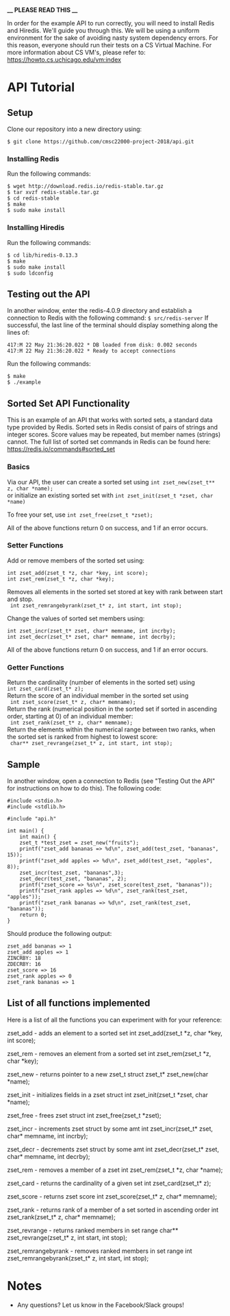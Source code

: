 **__ PLEASE READ THIS __**

In order for the example API to run correctly, you will need to
install Redis and Hiredis. We'll guide you through this. We will
be using a uniform environment for the sake of avoiding nasty
system dependency errors. For this reason, everyone should run
their tests on a CS Virtual Machine. For more information about
CS VM's, please refer to: https://howto.cs.uchicago.edu/vm:index

# API Tutorial

## Setup
Clone our repository into a new directory using:

```
$ git clone https://github.com/cmsc22000-project-2018/api.git
```

### Installing Redis

Run the following commands:
```
$ wget http://download.redis.io/redis-stable.tar.gz  
$ tar xvzf redis-stable.tar.gz  
$ cd redis-stable  
$ make  
$ sudo make install  
```

### Installing Hiredis

Run the following commands:
```
$ cd lib/hiredis-0.13.3  
$ make  
$ sudo make install  
$ sudo ldconfig  
```

## Testing out the API

In another window, enter the redis-4.0.9 directory and establish a connection to Redis with the following command:
` $ src/redis-server `
If successful, the last line of the terminal should display something along the lines of: 
```
417:M 22 May 21:36:20.022 * DB loaded from disk: 0.002 seconds
417:M 22 May 21:36:20.022 * Ready to accept connections
```

Run the following commands:  
```
$ make  
$ ./example  
```

## Sorted Set API Functionality

This is an example of an API that works with sorted sets, a standard data type provided by Redis. Sorted sets in Redis consist of pairs of strings and integer scores. Score values may be repeated, but member names (strings) cannot. The full list of sorted set commands in Redis can be found here: https://redis.io/commands#sorted_set

### Basics

Via our API, the user can create a sorted set using
` int zset_new(zset_t** z, char *name); `<br>
or initialize an existing sorted set with `int zset_init(zset_t *zset, char *name)`

To free your set, use `int zset_free(zset_t *zset); `

All of the above functions return 0 on success, and 1 if an error occurs.

### Setter Functions
Add or remove members of the sorted set using:
``` 
int zset_add(zset_t *z, char *key, int score); 
int zset_rem(zset_t *z, char *key); 
```

Removes all elements in the sorted set stored at key with rank between start and stop. <br> 
` int zset_remrangebyrank(zset_t* z, int start, int stop);`

Change the values of sorted set members using:
``` 
int zset_incr(zset_t* zset, char* memname, int incrby); 
int zset_decr(zset_t* zset, char* memname, int decrby); 
```

All of the above functions return 0 on success, and 1 if an error occurs.

### Getter Functions
Return the cardinality (number of elements in the sorted set) using <br>
` int zset_card(zset_t* z); ` <br>
Return the score of an individual member in the sorted set using <br>
` int zset_score(zset_t* z, char* memname);` <br>
Return the rank (numerical position in the sorted set if sorted in ascending order, starting at 0) of an individual member: <br>
` int zset_rank(zset_t* z, char* memname);`<br>
Return the elements within the numerical range between two ranks, when the sorted set is ranked from highest to lowest score:<br>
` char** zset_revrange(zset_t* z, int start, int stop);`<br>

## Sample
In another window, open a connection to Redis (see "Testing Out the API" for instructions on how to do this).
The following code:
```
#include <stdio.h>
#include <stdlib.h>

#include "api.h"

int main() {
    int main() {
    zset_t *test_zset = zset_new("fruits");
    printf("zset_add bananas => %d\n", zset_add(test_zset, "bananas", 15));
    printf("zset_add apples => %d\n", zset_add(test_zset, "apples", 8));
    zset_incr(test_zset, "bananas",3);
    zset_decr(test_zset, "bananas", 2);
    printf("zset_score => %s\n", zset_score(test_zset, "bananas"));
    printf("zset_rank apples => %d\n", zset_rank(test_zset, "apples"));
    printf("zset_rank bananas => %d\n", zset_rank(test_zset, "bananas"));
    return 0;
}
```
Should produce the following output:
```
zset_add bananas => 1
zset_add apples => 1
ZINCRBY: 18
ZDECRBY: 16
zset_score => 16
zset_rank apples => 0
zset_rank bananas => 1
``` 
## List of all functions implemented 
Here is a list of all the functions you can experiment with for your reference:

zset_add - adds an element to a sorted set
int zset_add(zset_t *z, char *key, int score);

zset_rem - removes an element from a sorted set
int zset_rem(zset_t *z, char *key);

zset_new - returns pointer to a new zset_t struct
zset_t* zset_new(char *name);

zset_init - initializes fields in a zset struct
int zset_init(zset_t *zset, char *name);

zset_free - frees zset struct
int zset_free(zset_t *zset);

zset_incr - increments zset struct by some amt
int zset_incr(zset_t* zset, char* memname, int incrby);

zset_decr - decrements zset struct by some amt
int zset_decr(zset_t* zset, char* memname, int decrby);

zset_rem - removes a member of a zset
int zset_rem(zset_t *z, char *name); 

zset_card - returns the cardinality of a given set
int zset_card(zset_t* z);

zset_score - returns zset score
int zset_score(zset_t* z, char* memname);

zset_rank - returns rank of a member of a set sorted in ascending order 
int zset_rank(zset_t* z, char* memname);

zset_revrange - returns ranked members in set range
char** zset_revrange(zset_t* z, int start, int stop);

zset_remrangebyrank - removes ranked members in set range
int zset_remrangebyrank(zset_t* z, int start, int stop);


# Notes
* Any questions? Let us know in the Facebook/Slack groups!
